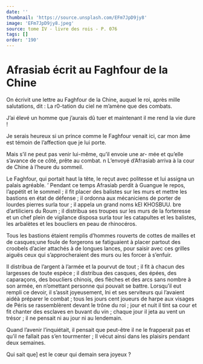 ```yaml
---
date: ''
thumbnail: 'https://source.unsplash.com/EFm7JpD9jy8'
image: 'EFm7JpD9jy8.jpeg'
source: tome IV - livre des rois - P. 076
tags: []
order: '190'
---
```


# Afrasiab écrit au Faghfour de la Chine

On écrivit une lettre au Faghfour de la Chine, auquel le roi, après mille salutations, dit : La r0-tation du ciel ne m’amène que des combats.

J’ai élevé un homme que j’aurais dû tuer et maintenant il me rend la vie dure !

Je serais heureux si un prince comme le Faghfour venait ici, car mon âme est témoin de l’affection que je lui porte.

Mais s’il ne peut pas venir lui-même, qu’il envoie une ar- mée et qu’elle s’avance de ce côté, prête au combat. n L’envoyé d’Afrasiab arriva à la cour de Chine à l’heure du sommeil.

Le Faghfour, qui portait haut la tête, le reçut avec politesse et lui assigna un palais agréable. ’
Pendant ce temps Afrasiab perdit à Guangue le repos, l’appétit et le sommeil ; il fit placer des balistes sur les murs et mettre les bastions en état de défense ; il ordonna aux mécaniciens de porter de lourdes pierres surla tour ; il appela un grand noms kEl KHOSBUU. bre d’artiliciers du Roum ; il distribua ses troupes sur les murs de la forteresse et un chef plein de vigilance disposa surla tour les catapultes et les balistes, les arbalètes et les boucliers en peau de rhinocéros.

Tous les bastions étaient remplis d’hommes rouverts de cottes de mailles et de casques;une foule de forgerons se fatiguaient à placer partout des croobels d’acier attachés à de longues lances, pour saisir avec ces grilles aiguës ceux qui s’approcheraient des murs ou les forcer à s’enfuir.

Il distribua de l’argent à l’armée et la pourvut de tout ; il fit à chacun des largesses de toute espèce ; il distribua des casques, des épées, des caparaçons, des boucliers chinois, des flèches et des arcs sans nombre à son armée, en n’omettant personne qui pouvait se battre.
Lorsqu’il eut rempli ce devoir, il s’assit joyeusement, lni et ses serviteurs qui l’avaient aidéà préparer le combat ; tous les jours cent joueurs de harpe aux visages de Péris se rassemblèrent devant le trône du roi ; jour et nuit il tint sa cour et fit chanter des esclaves en buvant du vin ; chaque jour il jeta au vent un trésor ; il ne pensait ni au jour ni au lendemain.

Quand l’avenir l’inquiétait, il pensait que peut-être il ne le frapperait pas et qu’il ne fallait pas s’en tourmenter ; Il vécut ainsi dans les plaisirs pendant deux semaines.

Qui sait que] est le cœur qui demain sera joyeux ?
